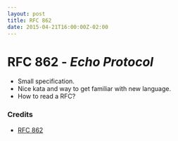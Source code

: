 ```yaml
---
layout: post
title: RFC 862
date: 2015-04-21T16:00:00Z-02:00
---
```


# RFC 862 - *Echo Protocol*

- Small specification.
- Nice kata and way to get familiar with new language.
- How to read a RFC?

### Credits

- [RFC 862](https://tools.ietf.org/html/rfc862)
